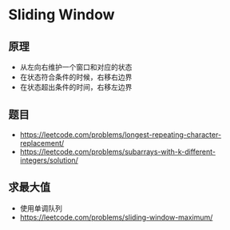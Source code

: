 # Sliding Window

## 原理

- 从左向右维护一个窗口和对应的状态
- 在状态符合条件的时候，右移右边界
- 在状态超出条件的时间，右移左边界

## 题目

- <https://leetcode.com/problems/longest-repeating-character-replacement/>
- <https://leetcode.com/problems/subarrays-with-k-different-integers/solution/>

## 求最大值

- 使用单调队列
- <https://leetcode.com/problems/sliding-window-maximum/>
